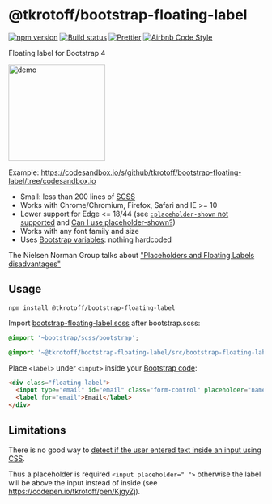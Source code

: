 # @tkrotoff/bootstrap-floating-label

[![npm version](https://badge.fury.io/js/%40tkrotoff%2Fbootstrap-floating-label.svg)](https://www.npmjs.com/package/@tkrotoff/bootstrap-floating-label)
[![Build status](https://travis-ci.org/tkrotoff/bootstrap-floating-label.svg?branch=master)](https://travis-ci.org/tkrotoff/bootstrap-floating-label)
[![Prettier](https://img.shields.io/badge/code_style-prettier-ff69b4.svg)](https://github.com/prettier/prettier)
[![Airbnb Code Style](https://badgen.net/badge/code%20style/airbnb/ff5a5f?icon=airbnb)](https://github.com/airbnb/javascript)

Floating label for Bootstrap 4

<img src="doc/demo.gif" alt="demo" width="191">

Example: https://codesandbox.io/s/github/tkrotoff/bootstrap-floating-label/tree/codesandbox.io

- Small: less than 200 lines of [SCSS](src/bootstrap-floating-label.scss)
- Works with Chrome/Chromium, Firefox, Safari and IE >= 10
- Lower support for Edge <= 18/44 (see [`:placeholder-shown` not supported](https://web.archive.org/web/20190624214425/https://wpdev.uservoice.com/forums/257854-microsoft-edge-developer/suggestions/12435951--placeholder-shown-css-pseudo-class) and [Can I use placeholder-shown?](https://caniuse.com/#search=placeholder-shown))
- Works with any font family and size
- Uses [Bootstrap variables](https://getbootstrap.com/docs/4.5/getting-started/theming/#variable-defaults): nothing hardcoded

The Nielsen Norman Group talks about ["Placeholders and Floating Labels disadvantages"](https://www.nngroup.com/articles/form-design-placeholders/)

## Usage

`npm install @tkrotoff/bootstrap-floating-label`

Import [bootstrap-floating-label.scss](src/bootstrap-floating-label.scss) after bootstrap.scss:

```SCSS
@import '~bootstrap/scss/bootstrap';

@import '~@tkrotoff/bootstrap-floating-label/src/bootstrap-floating-label';
```

Place `<label>` under `<input>` inside your [Bootstrap code](https://getbootstrap.com/docs/4.5/components/forms/):

```HTML
<div class="floating-label">
  <input type="email" id="email" class="form-control" placeholder="name@example.com">
  <label for="email">Email</label>
</div>
```

## Limitations

There is no good way to [detect if the user entered text inside an input using CSS](https://stackoverflow.com/q/16952526).

Thus a placeholder is required `<input placeholder=" ">` otherwise the label will be above the input instead of inside (see https://codepen.io/tkrotoff/pen/KjgyZj).
